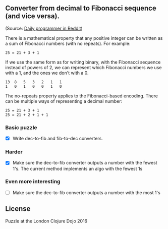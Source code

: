 ## Converter from decimal to Fibonacci sequence (and vice versa). 

(Source: [Daily programmer in Reddit](https://www.reddit.com/r/dailyprogrammer/comments/5196fi/20160905_challenge_282_easy_unusual_bases/))

There is a mathematical property that any positive integer can be written as a sum of Fibonacci numbers (with no repeats). For example:

``
25 = 21 + 3 + 1
``

If we use the same form as for writing binary, with the Fibonacci sequence instead of powers of 2, we can represent which Fibonacci numbers we use with a 1, and the ones we don't with a 0.

```
13	8	5	3	2	1	1
1	0	1	0	0	1	0
```

The no-repeats property applies to the Fibonacci-based encoding. There can be multiple ways of representing a decimal number:

```
25 = 21 + 3 + 1
25 = 21 + 2 + 1 + 1
```

### Basic puzzle

- [x] Write dec-to-fib and fib-to-dec converters. 

### Harder

- [x] Make sure the dec-to-fib converter outputs a number with the fewest 1's. The current method implements an algo with the fewest 1s

### Even more interesting 

- [ ] Make sure the dec-to-fib converter outputs a number with the most 1's


## License

Puzzle at the London Clojure Dojo 2016
